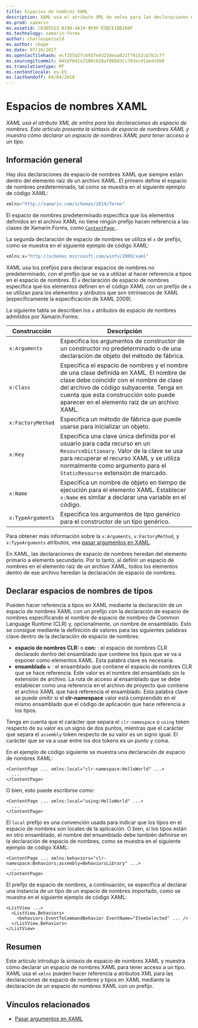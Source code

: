 ```yaml
---
title: Espacios de nombres XAML
description: XAML usa el atributo XML de xmlns para las declaraciones de espacio de nombres. Este artículo presenta la sintaxis de espacio de nombres XAML y muestra cómo declarar un espacio de nombres XAML para tener acceso a un tipo.
ms.prod: xamarin
ms.assetid: C03B5553-B199-4A19-9F0F-E5BCE1DB268F
ms.technology: xamarin-forms
author: charlespetzold
ms.author: chape
ms.date: 07/10/2017
ms.openlocfilehash: ecf255d2fc6937e93258eaa021f79152cb7b1c7f
ms.sourcegitcommit: 945df041e2180cb20af08b83cc703ecd1aedc6b0
ms.translationtype: MT
ms.contentlocale: es-ES
ms.lasthandoff: 04/04/2018
---
```

# <a name="xaml-namespaces"></a>Espacios de nombres XAML

_XAML usa el atributo XML de xmlns para las declaraciones de espacio de nombres. Este artículo presenta la sintaxis de espacio de nombres XAML y muestra cómo declarar un espacio de nombres XAML para tener acceso a un tipo._

## <a name="overview"></a>Información general

Hay dos declaraciones de espacio de nombres XAML que siempre están dentro del elemento raíz de un archivo XAML. El primero define el espacio de nombres predeterminado, tal como se muestra en el siguiente ejemplo de código XAML:

```csharp
xmlns="http://xamarin.com/schemas/2014/forms"
```

El espacio de nombres predeterminado especifica que los elementos definidos en el archivo XAML no tiene ningún prefijo hacen referencia a las clases de Xamarin.Forms, como [ `ContentPage` ](https://developer.xamarin.com/api/type/Xamarin.Forms.ContentPage/).

La segunda declaración de espacio de nombres se utiliza el `x` de prefijo, como se muestra en el siguiente ejemplo de código XAML:

```csharp
xmlns:x="http://schemas.microsoft.com/winfx/2009/xaml"
```

XAML usa los prefijos para declarar espacios de nombres no predeterminado, con el prefijo que se va a utilizar al hacer referencia a tipos en el espacio de nombres. El `x` declaración de espacio de nombres especifica que los elementos definen en el código XAML con un prefijo de `x` se utilizan para los elementos y atributos que son intrínsecos de XAML (específicamente la especificación de XAML 2009).

La siguiente tabla se describen los `x` atributos de espacio de nombres admitidos por Xamarin.Forms:

|Construcción|Descripción|
|--- |--- |
|`x:Arguments`|Especifica los argumentos de constructor de un constructor no predeterminado o de una declaración de objeto del método de fábrica.|
|`x:Class`|Especifica el espacio de nombres y el nombre de una clase definida en XAML. El nombre de clase debe coincidir con el nombre de clase del archivo de código subyacente. Tenga en cuenta que esta construcción solo puede aparecer en el elemento raíz de un archivo XAML.|
|`x:FactoryMethod`|Especifica un método de fábrica que puede usarse para inicializar un objeto.|
|`x:Key`|Especifica una clave única definida por el usuario para cada recurso en un `ResourceDictionary`. Valor de la clave se usa para recuperar el recurso XAML y se utiliza normalmente como argumento para el `StaticResource` extensión de marcado.|
|`x:Name`|Especifica un nombre de objeto en tiempo de ejecución para el elemento XAML. Establecer `x:Name` es similar a declarar una variable en el código.|
|`x:TypeArguments`|Especifica los argumentos de tipo genérico para el constructor de un tipo genérico.|

Para obtener más información sobre la `x:Arguments`, `x:FactoryMethod`, y `x:TypeArguments` atributos, vea [pasar argumentos en XAML](~/xamarin-forms/xaml/passing-arguments.md).

En XAML, las declaraciones de espacio de nombres heredan del elemento primario a elemento secundario. Por lo tanto, al definir un espacio de nombres en el elemento raíz de un archivo XAML, todos los elementos dentro de ese archivo heredan la declaración de espacio de nombres.

## <a name="declaring-namespaces-for-types"></a>Declarar espacios de nombres de tipos

Pueden hacer referencia a tipos en XAML mediante la declaración de un espacio de nombres XAML con un prefijo con la declaración de espacio de nombres especificando el nombre de espacio de nombres de Common Language Runtime (CLR) y, opcionalmente, un nombre de ensamblado. Esto se consigue mediante la definición de valores para las siguientes palabras clave dentro de la declaración de espacio de nombres:

- **espacio de nombres CLR:** o **con:** : el espacio de nombres CLR declarado dentro del ensamblado que contiene los tipos que se va a exponer como elementos XAML. Esta palabra clave es necesaria.
- **ensamblado =** : el ensamblado que contiene el espacio de nombres CLR que se hace referencia. Este valor es el nombre del ensamblado sin la extensión de archivo. La ruta de acceso al ensamblado que se debe establecer como una referencia en el archivo de proyecto que contiene el archivo XAML que hará referencia el ensamblado. Esta palabra clave se puede omitir si el **clr-namespace** valor está comprendido en el mismo ensamblado que el código de aplicación que hace referencia a los tipos.

Tenga en cuenta que el carácter que separa el `clr-namespace` o `using` token respecto de su valor es un signo de dos puntos, mientras que el carácter que separa el `assembly` token respecto de su valor es un signo igual. El carácter que se va a usar entre los dos tokens es un punto y coma.

En el ejemplo de código siguiente se muestra una declaración de espacio de nombres XAML:

```xaml
<ContentPage ... xmlns:local="clr-namespace:HelloWorld" ...>
  ...
</ContentPage>
```

O bien, esto puede escribirse como:

```xaml
<ContentPage ... xmlns:local="using:HelloWorld" ...>
  ...
</ContentPage>
```

El `local` prefijo es una convención usada para indicar que los tipos en el espacio de nombres son locales de la aplicación. O bien, si los tipos están en otro ensamblado, el nombre del ensamblado debe también definirse en la declaración de espacio de nombres, como se muestra en el siguiente ejemplo de código XAML:

```xaml
<ContentPage ... xmlns:behaviors="clr-namespace:Behaviors;assembly=BehaviorsLibrary" ...>
  ...
</ContentPage>
```

El prefijo de espacio de nombres, a continuación, se especifica al declarar una instancia de un tipo de un espacio de nombres importado, como se muestra en el siguiente ejemplo de código XAML:

```xaml
<ListView ...>
  <ListView.Behaviors>
    <behaviors:EventToCommandBehavior EventName="ItemSelected" ... />
  </ListView.Behaviors>
</ListView>
```

## <a name="summary"></a>Resumen

Este artículo introdujo la sintaxis de espacio de nombres XAML y muestra cómo declarar un espacio de nombres XAML para tener acceso a un tipo. XAML usa el `xmlns` pueden hacer referencia a atributos XML para las declaraciones de espacio de nombres y tipos en XAML mediante la declaración de un espacio de nombres XAML con un prefijo.


## <a name="related-links"></a>Vínculos relacionados

- [Pasar argumentos en XAML](~/xamarin-forms/xaml/passing-arguments.md)
